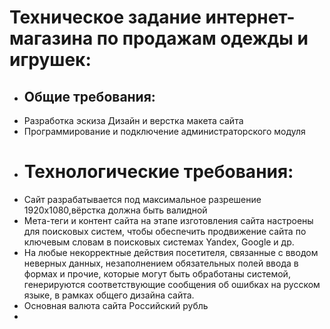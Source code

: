 # Техническое задание интернет-магазина по продажам одежды и игрушек:
* ## Общие требования:
 * Разработка эскиза Дизайн и верстка макета сайта
 * Программирование и подключение администраторского модуля
* # Технологические требования:
 * Сайт разрабатывается под максимальное разрешение 1920x1080,вёрстка должна быть валидной
 * Мета-теги и контент сайта на этапе изготовления сайта настроены для поисковых систем, чтобы обеспечить продвижение сайта по ключевым словам в поисковых системах Yandex, Google и др.
 * На любые некорректные действия посетителя, связанные с вводом неверных данных, незаполнением обязательных полей ввода в формах и прочие, которые могут быть обработаны системой, генерируются соответствующие сообщения об ошибках на русском языке, в рамках общего дизайна сайта.
 * Основная валюта сайта Российский рубль
 *
